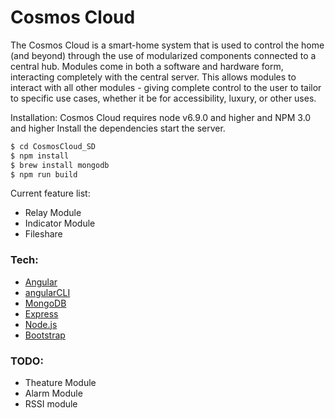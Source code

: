 # Cosmos Cloud

The Cosmos Cloud is a smart-home system that is used to control the home (and beyond) through the use of modularized components connected to a central hub. Modules come in both a software and hardware form, interacting completely with the central server. This allows modules to interact with all other modules - giving complete control to the user to tailor to specific use cases, whether it be for accessibility, luxury, or other uses.

Installation:
Cosmos Cloud requires node v6.9.0 and higher and NPM 3.0 and higher
Install the dependencies start the server.

  ```sh
  $ cd CosmosCloud_SD
  $ npm install 
  $ brew install mongodb
  $ npm run build
  ```

Current feature list:

  * Relay Module
  * Indicator Module
  * Fileshare


### Tech:

  * [Angular](https://angular.io/) 
  * [angularCLI](https://cli.angular.io/)
  * [MongoDB](https://www.mongodb.com/)
  * [Express](https://expressjs.com/)
  * [Node.js](https://nodejs.org/en/)
  * [Bootstrap](https://v4-alpha.getbootstrap.com/)

### TODO:
  * Theature Module
  * Alarm Module
  * RSSI module


